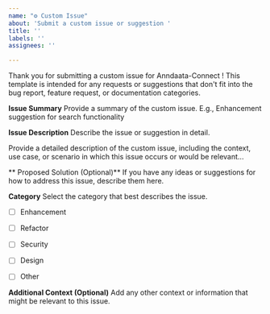 ```yaml
---
name: "⚙️ Custom Issue"
about: 'Submit a custom issue or suggestion '
title: ''
labels: ''
assignees: ''

---
```


Thank you for submitting a custom issue for Anndaata-Connect ! This template is intended for any requests or suggestions that don't fit into the bug report, feature request, or documentation categories.

**Issue Summary**
Provide a summary of the custom issue.
E.g., Enhancement suggestion for search functionality


**Issue Description**
Describe the issue or suggestion in detail.

Provide a detailed description of the custom issue, including the context, use case, or scenario in which this issue occurs or would be relevant...


** Proposed Solution (Optional)**
If you have any ideas or suggestions for how to address this issue, describe them here.


**Category**
Select the category that best describes the issue.

 - [ ] Enhancement
 - [ ] Refactor
 - [ ] Security
 - [ ]  Design
 - [ ] Other


**Additional Context (Optional)**
Add any other context or information that might be relevant to this issue.
